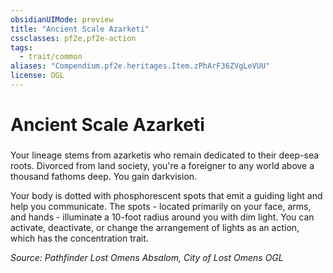 ```yaml
---
obsidianUIMode: preview
title: "Ancient Scale Azarketi"
cssclasses: pf2e,pf2e-action
tags:
  - trait/common
aliases: "Compendium.pf2e.heritages.Item.zPhArF36ZVgLeVUU"
license: OGL
---
```

# Ancient Scale Azarketi

### 






Your lineage stems from azarketis who remain dedicated to their deep-sea roots. Divorced from land society, you're a foreigner to any world above a thousand fathoms deep. You gain darkvision.

Your body is dotted with phosphorescent spots that emit a guiding light and help you communicate. The spots - located primarily on your face, arms, and hands - illuminate a 10-foot radius around you with dim light. You can activate, deactivate, or change the arrangement of lights as an action, which has the concentration trait.

*Source: Pathfinder Lost Omens Absalom, City of Lost Omens*
*OGL*
